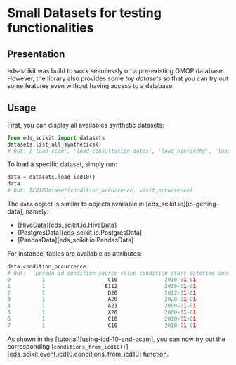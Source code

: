 # Small Datasets for testing functionalities

## Presentation

eds-scikit was build to work seamlessly on a pre-existing OMOP database. However, the library also provides some *toy datasets* so that you can try out some features even without having access to a database.

## Usage

First, you can display all availables synthetic datasets:

```python
from eds_scikit import datasets
datasets.list_all_synthetics()
# Out: ['load_ccam', 'load_consultation_dates', 'load_hierarchy', 'load_icd10', 'load_visit_merging', 'load_stay_duration', 'load_suicide_attempt', 'load_tagging', 'load_biology_data']
```

To load a specific dataset, simply run:

```python
data = datasets.load_icd10()
data
# Out: ICD10Dataset(condition_occurrence, visit_occurrence)
```

The `data` object is similar to objects available in [eds_scikit.io][io-getting-data], namely:

- [HiveData][eds_scikit.io.HiveData]
- [PostgresData][eds_scikit.io.PostgresData]
- [PandasData][eds_scikit.io.PandasData]

For instance, tables are available as attributes:

```python
data.condition_occurrence
# Out:   person_id condition_source_value condition_start_datetime condition_status_source_value  visit_occurrence_id
0          1                    C10               2010-01-01                            DP                   11
1          1                   E112               2010-01-01                           DAS                   12
2          1                    D20               2012-01-01                           DAS                   13
3          1                    A20               2020-01-01                            DP                   14
4          1                    A21               2000-01-01                            DP                   15
5          1                    X20               2000-01-01                            DP                   16
6          1                    C10               2010-01-01                            DP                   16
7          1                    C10               2010-01-01                            DP                   17
```

As shown in the [tutorial][using-icd-10-and-ccam], you can now try out the corresponding [`conditions_from_icd10()`][eds_scikit.event.icd10.conditions_from_icd10] function.
